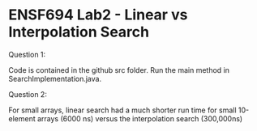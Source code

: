 # ENSF694 Lab2 - Linear vs Interpolation Search

Question 1: 

Code is contained in the github src folder. Run the main method in SearchImplementation.java.


Question 2:

For small arrays, linear search had a much shorter run time for small 10-element arrays (6000 ns) versus the interpolation search (300,000ns) 